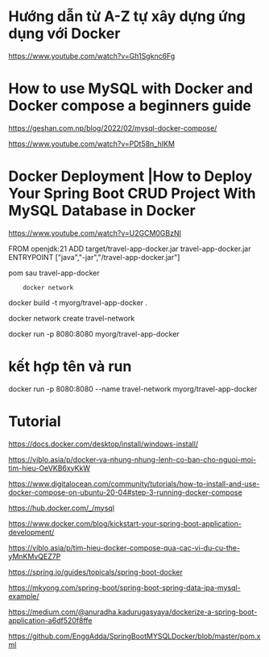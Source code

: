 # Hướng dẫn từ A-Z tự xây dựng ứng dụng với Docker
https://www.youtube.com/watch?v=Gh1Sgknc6Fg

# How to use MySQL with Docker and Docker compose a beginners guide
https://geshan.com.np/blog/2022/02/mysql-docker-compose/

https://www.youtube.com/watch?v=PDt58n_hIKM

# Docker Deployment |How to Deploy Your Spring Boot CRUD Project With MySQL Database in Docker
https://www.youtube.com/watch?v=U2GCM0GBzNI

FROM openjdk:21
ADD target/travel-app-docker.jar travel-app-docker.jar
ENTRYPOINT ["java","-jar","/travel-app-docker.jar"]

pom
</plugins>
sau
		<finalName>travel-app-docker</finalName>

        docker network

docker build -t myorg/travel-app-docker .

docker network create travel-network

docker run -p 8080:8080 myorg/travel-app-docker

# kết hợp tên và run
docker run -p 8080:8080 --name travel-network myorg/travel-app-docker

# Tutorial

https://docs.docker.com/desktop/install/windows-install/

https://viblo.asia/p/docker-va-nhung-nhung-lenh-co-ban-cho-nguoi-moi-tim-hieu-OeVKB6xyKkW

https://www.digitalocean.com/community/tutorials/how-to-install-and-use-docker-compose-on-ubuntu-20-04#step-3-running-docker-compose

https://hub.docker.com/_/mysql

https://www.docker.com/blog/kickstart-your-spring-boot-application-development/

https://viblo.asia/p/tim-hieu-docker-compose-qua-cac-vi-du-cu-the-yMnKMvQEZ7P

https://spring.io/guides/topicals/spring-boot-docker

https://mkyong.com/spring-boot/spring-boot-spring-data-jpa-mysql-example/

https://medium.com/@anuradha.kadurugasyaya/dockerize-a-spring-boot-application-a6df520f8ffe

https://github.com/EnggAdda/SpringBootMYSQLDocker/blob/master/pom.xml